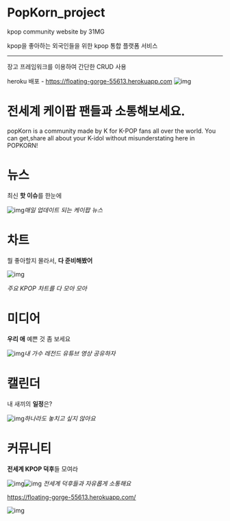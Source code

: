 # PopKorn_project
kpop community website by 31MG

kpop을 좋아하는 외국인들을 위한 kpop 통합 플랫폼 서비스
<hr>

장고 프레임워크를 이용하여 간단한 CRUD 사용

heroku 배포 - https://floating-gorge-55613.herokuapp.com
![img](https://minimoa.github.io/popkorn_promotion/img/logo.png)

# 전세계 케이팝 팬들과 소통해보세요.

popKorn is a community made by K for K-POP fans all over the world. You can get,share all about your K-idol without misunderstating here in POPKORN!


# 뉴스

최신 **핫 이슈**를 한눈에

![img](https://minimoa.github.io/popkorn_promotion/img/news.png)*매일 업데이트 되는 케이팝 뉴스*

# 차트

뭘 좋아할지 몰라서, **다 준비해봤어**

![img](https://minimoa.github.io/popkorn_promotion/img/chart.gif)

*주요 KPOP 차트를 다 모아 모아*

# 미디어

**우리 애** 예쁜 것 좀 보세요

![img](https://minimoa.github.io/popkorn_promotion/img/media.png)*내 가수 레전드 유튜브 영상 공유하자*

# 캘린더

내 새끼의 **일정**은?

![img](https://minimoa.github.io/popkorn_promotion/img/calendar.png)*하나라도 놓치고 싶지 않아요*

# 커뮤니티

**전세계 KPOP 덕후**들 모여라

![img](https://minimoa.github.io/popkorn_promotion/img/community2.png)![img](https://minimoa.github.io/popkorn_promotion/img/community1.png)
*전세계 덕후들과 자유롭게 소통해요*
 

https://floating-gorge-55613.herokuapp.com/

![img](https://minimoa.github.io/popkorn_promotion/img/logo.png)
